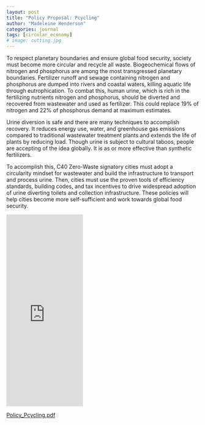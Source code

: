 ```yaml
---
layout: post
title: "Policy Proposal: Pcycling"
author: "Madeleine Henderson"
categories: journal
tags: [circular_economy]
# image: cutting.jpg
---
```


To respect planetary boundaries and ensure global food security, society must become more circular and recycle all waste. Biogeochemical flows of nitrogen and phosphorus are among the most transgressed planetary boundaries. Fertilizer runoff and sewage containing nitrogen and phosphorus are dumped into rivers and coastal waters, killing aquatic life through eutrophication. To combat this, human urine, which is rich in the fertilizing nutrients nitrogen and phosphorus, should be diverted and recovered from wastewater and used as fertilizer. This could replace 19% of nitrogen and 22% of phosphorus demand at maximum estimates.

Urine diversion is safe and there are many techniques to accomplish recovery. It reduces energy use, water, and greenhouse gas emissions compared to traditional wastewater treatment plants and extends the life of plants by reducing load. Though urine is subject to cultural taboos, people are accepting of the idea globally. It is as or more effective than synthetic fertilizers.

To accomplish this, C40 Zero-Waste signatory cities must adopt a circularity mindset for wastewater and build the infrastructure to transport and process urine. Then, cities must use the proven tools of efficiency standards, building codes, and tax incentives to drive widespread adoption of urine diverting toilets and collection infrastructure. These policies will help cities become more self-sufficient and work towards global food security.
  
<embed src="https://ml-henderson.github.io/assets/files/Policy_brief_Pcycling.pdf"
    type="application/pdf" 
    width="200"
    height="500"/>

[Policy_Pcycling.pdf](../assets/files/Policy_brief_Pcycling.pdf)

